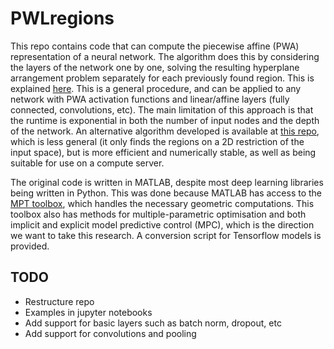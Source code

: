 PWLregions
=======

This repo contains code that can compute the piecewise affine (PWA) representation of a neural network. The algorithm does this by considering the layers of the network one by one, solving the resulting hyperplane arrangement problem separately for each previously found region. This is explained [here](https://arxiv.org/abs/1910.03879). This is a general procedure, and can be applied to any network with PWA activation functions and linear/affine layers (fully connected, convolutions, etc). The main limitation of this approach is that the runtime is exponential in both the number of input nodes and the depth of the network. An alternative algorithm developed is available at [this repo](https://github.com/95616ARG/SyReNN), which is less general (it only finds the regions on a 2D restriction of the input space), but is more efficient and numerically stable, as well as being suitable for use on a compute server.

The original code is written in MATLAB, despite most deep learning libraries being written in Python. This was done because MATLAB has access to the [MPT toolbox](http://people.ee.ethz.ch/~mpt/2/), which handles the necessary geometric computations. This toolbox also has methods for multiple-parametric optimisation and both implicit and explicit model predictive control (MPC), which is the direction we want to take this research. A conversion script for Tensorflow models is provided.

TODO
-----
+ Restructure repo
+ Examples in jupyter notebooks
+ Add support for basic layers such as batch norm, dropout, etc
+ Add support for convolutions and pooling





